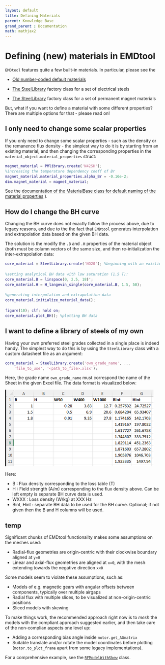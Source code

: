 ```yaml
---
layout: default
title: Defining Materials
parent: Knowledge Base
grand_parent : Documentation
math: mathjax2
---
```


# Defining (new) materials in EMDtool

`EMDtool` features quite a few built-in materials. In particular, please see the

* [Old number-coded default materials](../../api/api/get_defaultMaterials.html)

* [The SteelLibrary](../../api/api/SteelLibrary.html) factory class for a set of electrical steels

* [The SteelLibrary](../../api/api/SteelLibrary.html) factory class for a set of permanent magnet materials

But, what if you want to define a material with some different properties? There are multiple options for that - please read on!

## I only need to change some scalar properties

If you only need to change some scalar properties - such as the density or the remanence flux density - the simplest way to do it is by starting from an existing material,
and then changing the corresponding properties in the `material_object.material_properties` struct:

```matlab
magnet_material = PMlibrary.create('N42SH');
%increasing the temperature dependency coeff of Br
magnet_material.material_properties.alpha_Br = -0.16e-2;
dim.magnet_material = magnet_material;
```

See the [documentation of the MaterialBase class for default naming of the material properties](../../api/api/MaterialBase#material_properties-struct-of-material-properties.html) ).

## How do I change the BH curve

Changing the BH curve does not exactly follow the process above, due to legacy reasons, and due to the the fact that `EMDtool` generates interpolation and extrapolation
data based on the given BH data.

The solution is the modify the `.B` and `.H` properties of the material object (both must be column vectors of the same size, and then re-initialization the inter-extrapolation data:

```matlab
core_material = SteelLibrary.create('NO20'); %beginning with an existing material

%setting analytical BH data with low saturation (1.5 T):
core_material.B = linspace(0, 2.5, 18)';
core_material.H = H_langevin_single(core_material.B, 1.5, 50);

%generating interpolation and extrapolation data
core_material.initialize_material_data();

figure(10); clf; hold on;
core_material.plot_BH(); %plotting BH data
```

## I want to define a library of steels of my own

Having your own preferred steel grades collected in a single place is indeed handy. The simplest way to do this is by using the `SteelLibrary` class with a custom datasheet file as an argument:

```matlab
core_material = SteelLibrary.create('own_grade_name', ...
    'file_to_use', '<path_to_file>.xlsx');
```

Here, the grade name `own_grade_name` must correspond the name of the Sheet in the given Excel file. The data format is visualized below:

![Data table format](material_format.PNG)

Here:
* B : Flux density corresponding to the loss table (T)
* H : Field strength (A/m) corresponding to the flux density above. Can be left empty is separate BH curve data is used.
* WXXX : Loss density (W/kg) at XXX Hz
* Bint, Hint : separate BH data to be used for the BH curve. Optional; if not given then the B and H columns will be used.

## temp
Significant chunks of EMDtool functionality makes some assumptions on the meshes used:
* Radial-flux geometries are origin-centric with their clockwise boundary aligned at `y=0`
* Linear and axial-flux geometries are aligned at `x=0`, with the mesh extending towards the negative direction `x<0`

Some models seem to violate these assumptions, such as:
* Models of e.g. magnetic gears with angular offsets between components, typically over multiple airgaps
* Radial flux with multiple slices, to be visualized at non-origin-centric positions
* Sliced models with skewing

To make things work, the recommended approach right now is to _mesh_ the models with the compliant approach suggested earlier, and then take care of the non-complian aspects one level up:
* Adding a corresponding bias angle inside `motor.get_AGmatrix`
* Suitable translate and/or rotate the model coordinates before plotting (`motor.to_plot_frame` apart from some legacy implementations).

For a comprehensive example, see the [`RFModelWithSkew`](../../api/RFModelWithSkew.html) class.